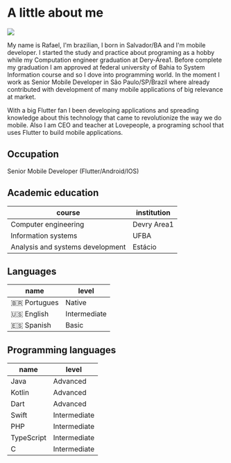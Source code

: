 # A little about me

![](https://pbs.twimg.com/profile_banners/707935205693194240/1679092595/1500x500)

My name is Rafael, I'm brazilian, I born in Salvador/BA and I'm mobile developer. I started the study and practice about programing as a hobby while my Computation engineer graduation at Dery-Área1. Before complete my graduation I am approved at federal university of Bahia to System Information course and so I dove into programming world. In the moment I work as Senior Mobile Developer in São Paulo/SP/Brazil where already contributed with development of many mobile applications of big relevance at market.

With a big Flutter fan I been developing applications and spreading knowledge about this technology that came to revolutionize the way we do mobile. Also I am CEO and teacher at Lovepeople, a programing school that uses Flutter to build mobile applications.

## Occupation

Senior Mobile Developer (Flutter/Android/IOS)

## Academic education

| course    | institution |
| -------- | ------- |
| Computer engineering | Devry Area1     | 
| Information systems | UFBA     | 
| Analysis and systems development | Estácio     | 

## Languages

| name    | level |
| -------- | ------- |
| 🇧🇷 Portugues | Native     |
| 🇺🇸 English  | Intermediate    |
| 🇪🇸 Spanish    | Basic    |


## Programming languages

| name    | level |
| -------- | ------- |
| Java | Advanced     |
| Kotlin  | Advanced    |
| Dart    | Advanced    |
| Swift    | Intermediate    |
| PHP    | Intermediate    |
| TypeScript    | Intermediate    |
| C    | Intermediate    |

